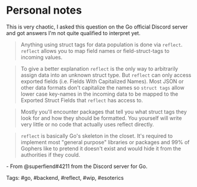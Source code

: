 # Personal notes

This is very chaotic, I asked this question on the Go official Discord server and got answers I'm not quite qualified to interpret yet. 
>Anything using struct tags for data population is done via `reflect`. `reflect` allows you to map field names or field-struct-tags to incoming values.

>To give a better explanation `reflect` is the only way to arbitrarily assign data into an unknown struct type. But `reflect` can only access exported fields (i.e. Fields With Capitalized Names). Most JSON or other data formats don't capitalize the names so `struct tags` allow lower case key-names in the incoming data to be mapped to the Exported Struct Fields that `reflect` has access to.

> Mostly you'll encounter packages that tell you what struct tags they look for and how they should be formatted. You yourself will write very little or no code that actually uses reflect directly.

> `reflect` is basically Go's skeleton in the closet. It's required to implement most "general purpose" libraries or packages and 99% of Gophers like to pretend it doesn't exist and would hide it from the authorities if they could.

\- From @superfiend#4211 from the Discord server for Go.

Tags: #go, #backend, #reflect, #wip, #esoterics